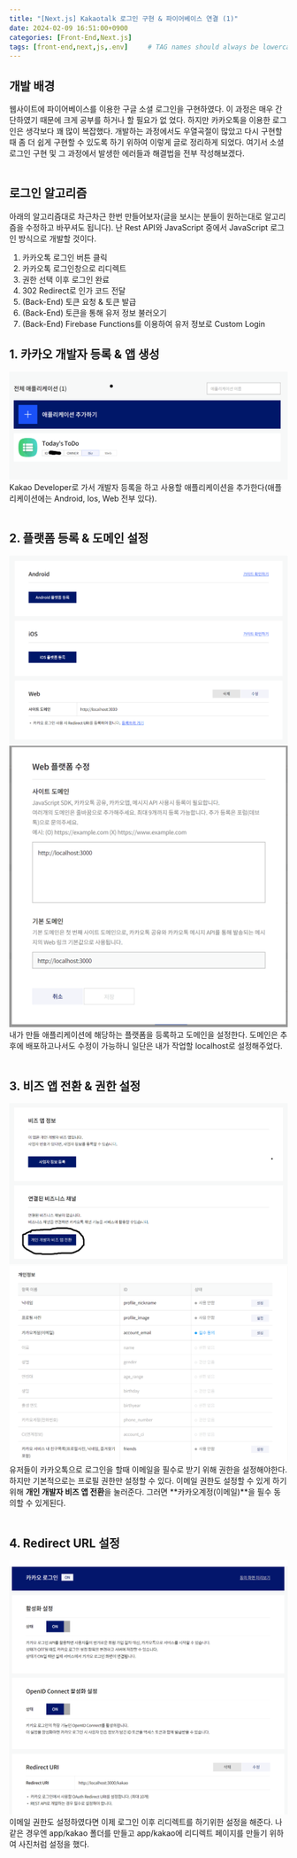 ```yaml
---
title: "[Next.js] Kakaotalk 로그인 구현 & 파이어베이스 연결 (1)"
date: 2024-02-09 16:51:00+0900
categories: [Front-End,Next.js]
tags: [front-end,next,js,.env]     # TAG names should always be lowercase
---
```

## **개발 배경**
웹사이트에 파이어베이스를 이용한 구글 소셜 로그인을 구현하였다. 이 과정은 매우 간단하였기 때문에 크게 공부를 하거나 할 필요가 없
었다. 하지만 카카오톡을 이용한 로그인은 생각보다 꽤 많이 복잡했다. 개발하는 과정에서도 우열곡절이 많았고 다시 구현할때 좀 더 쉽게 구현할 수 있도록 하기 위하여 이렇게 글로 정리하게 되었다. 여기서 소셜 로그인 구현 및 그 과정에서 발생한 에러들과 해결법을 전부 작성해보겠다.
<br>
<br>

## **로그인 알고리즘**
아래의 알고리즘대로 차근차근 한번 만들어보자(글을 보시는 분들이 원하는대로 알고리즘을 수정하고 바꾸셔도 됩니다).
난 Rest API와 JavaScript 중에서 JavaScript 로그인 방식으로 개발할 것이다.

1. 카카오톡 로그인 버튼 클릭
2. 카카오톡 로그인창으로 리디렉트
3. 권한 선택 이후 로그인 완료
4. 302 Redirect로 인가 코드 전달
5. (Back-End) 토큰 요청 & 토큰 발급
6. (Back-End) 토큰을 통해 유저 정보 불러오기
7. (Back-End) Firebase Functions를 이용하여 유저 정보로 Custom Login

## **1. 카카오 개발자 등록 & 앱 생성**
![Kakao Developer1](/assets/img/kakao1.png)
Kakao Developer로 가서 개발자 등록을 하고 사용할 애플리케이션을 추가한다(애플리케이션에는 Android, Ios, Web 전부 있다).
<br>
<br>

## **2. 플랫폼 등록 & 도메인 설정**
![Kakao Developer2](/assets/img/kakao2.png)
![Kakao Developer3](/assets/img/kakao3.png)
내가 만들 애플리케이션에 해당하는 플랫폼을 등록하고 도메인을 설정한다. 도메인은 추후에 배포하고나서도 수정이 가능하니 일단은 내가 작업할 localhost로 설정해주었다.
<br>
<br>

## **3. 비즈 앱 전환 & 권한 설정**
![Kakao Developer4](/assets/img/kakao4.png)
![Kakao Developer5](/assets/img/kakao5.png)
유저들이 카카오톡으로 로그인을 할때 이메일을 필수로 받기 위해 권한을 설정해야한다. 하지만 기본적으로는 프로필 권한만 설정할 수 있다. 이메일 권한도 설정할 수 있게 하기위해 **개인 개발자 비즈 앱 전환**을 눌러준다. 그러면 **카카오계정(이메일)**을 필수 동의할 수 있게된다.
<br>
<br>

## **4. Redirect URL 설정**
![Kakao Developer6](/assets/img/kakao_redirect.png)
이메일 권한도 설정하였다면 이제 로그인 이후 리디렉트를 하기위한 설정을 해준다.
나같은 경우엔 app/kakao 폴더를 만들고 app/kakao에 리디렉트 페이지를 만들기 위하여 사진처럼 설정을 했다.
